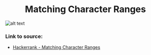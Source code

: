 <h1 align="center">Matching Character Ranges</h1>

![alt text](https://images2.imgbox.com/7f/24/4zixJRml_o.png?raw=true)

### Link to source: 
- <a href="https://www.hackerrank.com/challenges/matching-range-of-characters/problem">Hackerrank - Matching Character Ranges</a>

